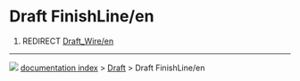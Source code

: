 # Draft FinishLine/en
1.  REDIRECT [Draft\_Wire/en](Draft_Wire/en.md)



---
![](images/Right_arrow.png) [documentation index](../README.md) > [Draft](Draft_Workbench.md) > Draft FinishLine/en
